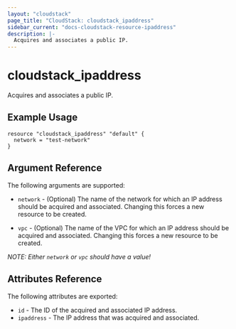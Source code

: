 ```yaml
---
layout: "cloudstack"
page_title: "CloudStack: cloudstack_ipaddress"
sidebar_current: "docs-cloudstack-resource-ipaddress"
description: |-
  Acquires and associates a public IP.
---
```


# cloudstack\_ipaddress

Acquires and associates a public IP.

## Example Usage

```
resource "cloudstack_ipaddress" "default" {
  network = "test-network"
}
```

## Argument Reference

The following arguments are supported:

* `network` - (Optional) The name of the network for which an IP address should
    be acquired and associated. Changing this forces a new resource to be created.

* `vpc` - (Optional) The name of the VPC for which an IP address should
    be acquired and associated. Changing this forces a new resource to be created.

*NOTE: Either `network` or `vpc` should have a value!*

## Attributes Reference

The following attributes are exported:

* `id` - The ID of the acquired and associated IP address.
* `ipaddress` - The IP address that was acquired and associated.
